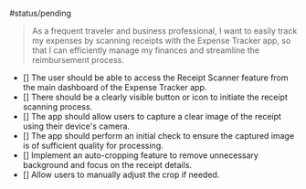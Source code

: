 #status/pending 

>As a frequent traveler and business professional, I want to easily track my expenses by scanning receipts with the Expense Tracker app, so that I can efficiently manage my finances and streamline the reimbursement process.

* [] The user should be able to access the Receipt Scanner feature from the main dashboard of the Expense Tracker app.	
* [] There should be a clearly visible button or icon to initiate the receipt scanning process.	
* [] The app should allow users to capture a clear image of the receipt using their device's camera.
* [] The app should perform an initial check to ensure the captured image is of sufficient quality for processing.
* [] Implement an auto-cropping feature to remove unnecessary background and focus on the receipt details.
* [] Allow users to manually adjust the crop if needed.